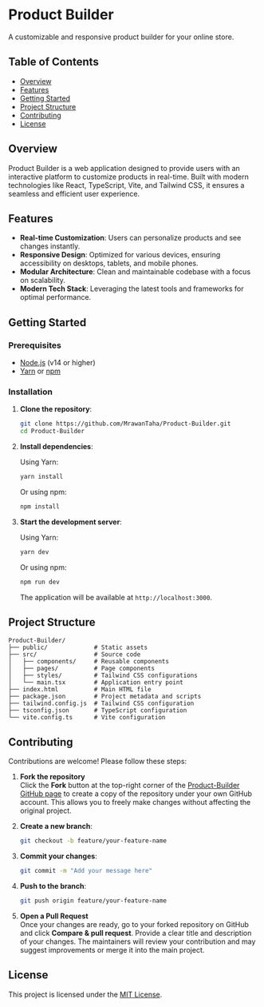 # Product Builder

A customizable and responsive product builder for your online store.

## Table of Contents

- [Overview](#overview)
- [Features](#features)
- [Getting Started](#getting-started)
- [Project Structure](#project-structure)
- [Contributing](#contributing)
- [License](#license)

## Overview

Product Builder is a web application designed to provide users with an interactive platform to customize products in real-time. Built with modern technologies like React, TypeScript, Vite, and Tailwind CSS, it ensures a seamless and efficient user experience.

## Features

- **Real-time Customization**: Users can personalize products and see changes instantly.
- **Responsive Design**: Optimized for various devices, ensuring accessibility on desktops, tablets, and mobile phones.
- **Modular Architecture**: Clean and maintainable codebase with a focus on scalability.
- **Modern Tech Stack**: Leveraging the latest tools and frameworks for optimal performance.

## Getting Started

### Prerequisites

- [Node.js](https://nodejs.org/) (v14 or higher)
- [Yarn](https://yarnpkg.com/) or [npm](https://www.npmjs.com/)

### Installation

1. **Clone the repository**:

   ```bash
   git clone https://github.com/MrawanTaha/Product-Builder.git
   cd Product-Builder
   ```

2. **Install dependencies**:

   Using Yarn:

   ```bash
   yarn install
   ```

   Or using npm:

   ```bash
   npm install
   ```

3. **Start the development server**:

   Using Yarn:

   ```bash
   yarn dev
   ```

   Or using npm:

   ```bash
   npm run dev
   ```

   The application will be available at `http://localhost:3000`.

## Project Structure

```
Product-Builder/
├── public/             # Static assets
├── src/                # Source code
│   ├── components/     # Reusable components
│   ├── pages/          # Page components
│   ├── styles/         # Tailwind CSS configurations
│   └── main.tsx        # Application entry point
├── index.html          # Main HTML file
├── package.json        # Project metadata and scripts
├── tailwind.config.js  # Tailwind CSS configuration
├── tsconfig.json       # TypeScript configuration
└── vite.config.ts      # Vite configuration
```

## Contributing

Contributions are welcome! Please follow these steps:

1. **Fork the repository**  
   Click the **Fork** button at the top-right corner of the [Product-Builder GitHub page](https://github.com/MrawanTaha/Product-Builder) to create a copy of the repository under your own GitHub account. This allows you to freely make changes without affecting the original project.
2. **Create a new branch**:

   ```bash
   git checkout -b feature/your-feature-name
   ```

3. **Commit your changes**:

   ```bash
   git commit -m "Add your message here"
   ```

4. **Push to the branch**:

   ```bash
   git push origin feature/your-feature-name
   ```

5. **Open a Pull Request**  
   Once your changes are ready, go to your forked repository on GitHub and click **Compare & pull request**. Provide a clear title and description of your changes. The maintainers will review your contribution and may suggest improvements or merge it into the main project.

## License

This project is licensed under the [MIT License](LICENSE).
